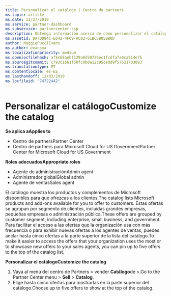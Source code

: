 ```yaml
---
title: Personalizar el catálogo | Centro de partners
ms.topic: article
ms.date: 11/27/2019
ms.service: partner-dashboard
ms.subservice: partnercenter-csp
description: Obtenga información acerca de cómo personalizar el catálogo de Microsoft para facilitar el acceso a las ofertas de asociados o a los productos que usa la organización.
ms.assetid: DA7DD94C-E642-4F69-AC02-61BC5B05BB0D
author: MaggiePucciEvans
ms.author: evansma
ms.localizationpriority: medium
ms.openlocfilehash: af8c68aebf129a0d58726ec1fcdfa7a0ca914e75
ms.sourcegitcommit: c793c1b61f50fc0b0a12c95cedd9f57b31703093
ms.translationtype: MT
ms.contentlocale: es-ES
ms.lasthandoff: 12/03/2019
ms.locfileid: "74722442"
---
```

# <a name="customize-the-catalog"></a><span data-ttu-id="7cb7a-103">Personalizar el catálogo</span><span class="sxs-lookup"><span data-stu-id="7cb7a-103">Customize the catalog</span></span>

<span data-ttu-id="7cb7a-104">**Se aplica a**</span><span class="sxs-lookup"><span data-stu-id="7cb7a-104">**Applies to**</span></span>

-  <span data-ttu-id="7cb7a-105">Centro de partners</span><span class="sxs-lookup"><span data-stu-id="7cb7a-105">Partner Center</span></span>
-  <span data-ttu-id="7cb7a-106">Centro de partners para Microsoft Cloud for US Government</span><span class="sxs-lookup"><span data-stu-id="7cb7a-106">Partner Center for Microsoft Cloud for US Government</span></span>

<span data-ttu-id="7cb7a-107">**Roles adecuados**</span><span class="sxs-lookup"><span data-stu-id="7cb7a-107">**Appropriate roles**</span></span>

- <span data-ttu-id="7cb7a-108">Agente de administración</span><span class="sxs-lookup"><span data-stu-id="7cb7a-108">Admin agent</span></span>
- <span data-ttu-id="7cb7a-109">Administrador global</span><span class="sxs-lookup"><span data-stu-id="7cb7a-109">Global admin</span></span>
- <span data-ttu-id="7cb7a-110">Agente de ventas</span><span class="sxs-lookup"><span data-stu-id="7cb7a-110">Sales agent</span></span>

<span data-ttu-id="7cb7a-111">El catálogo muestra los productos y complementos de Microsoft disponibles para que ofrezcas a los clientes.</span><span class="sxs-lookup"><span data-stu-id="7cb7a-111">The catalog lists Microsoft products and add-ons available for you to offer to customers.</span></span> <span data-ttu-id="7cb7a-112">Estas ofertas se agrupan por segmento de clientes, incluidas grandes empresas, pequeñas empresas o administración pública.</span><span class="sxs-lookup"><span data-stu-id="7cb7a-112">These offers are grouped by customer segment, including enterprise, small business, and government.</span></span> <span data-ttu-id="7cb7a-113">Para facilitar el acceso a las ofertas que la organización usa con más frecuencia o para exhibir nuevas ofertas a los agentes de ventas, puedes anclar hasta cinco ofertas a la parte superior de la lista del catálogo.</span><span class="sxs-lookup"><span data-stu-id="7cb7a-113">To make it easier to access the offers that your organization uses the most or to showcase new offers to your sales agents, you can pin up to five offers to the top of the catalog list.</span></span>

<span data-ttu-id="7cb7a-114">**Personalizar el catálogo**</span><span class="sxs-lookup"><span data-stu-id="7cb7a-114">**Customize the catalog**</span></span>

1.  <span data-ttu-id="7cb7a-115">Vaya al menú del centro de Partners &gt; vender **Catálogo**de &gt;.</span><span class="sxs-lookup"><span data-stu-id="7cb7a-115">Go to the Partner Center menu &gt; **Sell** &gt; **Catalog**.</span></span>
2.  <span data-ttu-id="7cb7a-116">Elige hasta cinco ofertas para mostrarlas en la parte superior del catálogo.</span><span class="sxs-lookup"><span data-stu-id="7cb7a-116">Choose up to five offers to show at the top of the catalog.</span></span>

 

 



